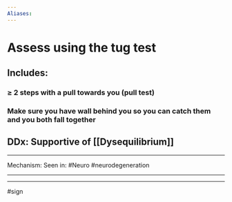 ```yaml
---
Aliases:
---
```

# Assess using the tug test
## Includes:
### ≥ 2 steps with a pull towards you (pull test)
### Make sure you have wall behind you so you can catch them and you both fall together
## DDx: Supportive of [[Dysequilibrium]] 



---
Mechanism:
Seen in: #Neuro #neurodegeneration 

---


---
#sign 
